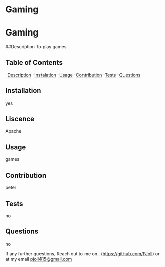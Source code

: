 # Gaming 
<h1 align-center> Gaming </h1>



##Description
To play games

## Table of Contents
-[Description](#Description)
-[Instalation](#installation)
-[Usage](#usage)
-[Contribution](#contribution)
-[Tests](#tests)
-[Questions](#questions)

## Installation
yes

## Liscence
Apache

## Usage
games


## Contribution
peter

## Tests
no

## Questions
no

If any further questions, Reach out to me on.. (https://github.com/PJoll)
 or at my email pjoll415@gmail.com








